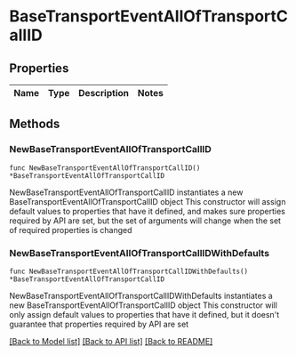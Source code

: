 # BaseTransportEventAllOfTransportCallID

## Properties

Name | Type | Description | Notes
------------ | ------------- | ------------- | -------------

## Methods

### NewBaseTransportEventAllOfTransportCallID

`func NewBaseTransportEventAllOfTransportCallID() *BaseTransportEventAllOfTransportCallID`

NewBaseTransportEventAllOfTransportCallID instantiates a new BaseTransportEventAllOfTransportCallID object
This constructor will assign default values to properties that have it defined,
and makes sure properties required by API are set, but the set of arguments
will change when the set of required properties is changed

### NewBaseTransportEventAllOfTransportCallIDWithDefaults

`func NewBaseTransportEventAllOfTransportCallIDWithDefaults() *BaseTransportEventAllOfTransportCallID`

NewBaseTransportEventAllOfTransportCallIDWithDefaults instantiates a new BaseTransportEventAllOfTransportCallID object
This constructor will only assign default values to properties that have it defined,
but it doesn't guarantee that properties required by API are set


[[Back to Model list]](../README.md#documentation-for-models) [[Back to API list]](../README.md#documentation-for-api-endpoints) [[Back to README]](../README.md)


